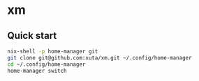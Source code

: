 # xm

## Quick start

```bash
nix-shell -p home-manager git
git clone git@github.com:xuta/xm.git ~/.config/home-manager
cd ~/.config/home-manager
home-manager switch
```
